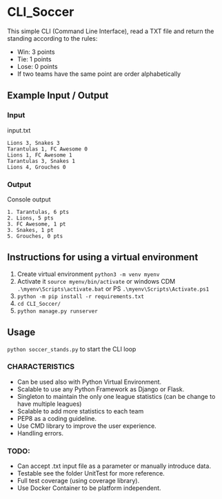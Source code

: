 # CLI_Soccer
This simple CLI (Command Line Interface), read a TXT file and return the standing according
to the rules:
- Win: 3 points 
- Tie: 1 points
- Lose: 0 points 
- If two teams have the same point are order alphabetically

## Example Input / Output
### Input
input.txt
```
Lions 3, Snakes 3
Tarantulas 1, FC Awesome 0
Lions 1, FC Awesome 1
Tarantulas 3, Snakes 1
Lions 4, Grouches 0
```
### Output
Console output
```
1. Tarantulas, 6 pts
2. Lions, 5 pts
3. FC Awesome, 1 pt
3. Snakes, 1 pt
5. Grouches, 0 pts
```

## Instructions for using a virtual environment 
1. Create virtual environment `python3 -m venv myenv`
2. Activate it `source myenv/bin/activate` or windows CDM `.\myenv\Scripts\activate.bat` or PS `.\myenv\Scripts\Activate.ps1` 
3. `python -m pip install -r requirements.txt`
4. `cd CLI_Soccer/`
5. `python manage.py runserver`

## Usage
`python soccer_stands.py` to start the CLI loop

### CHARACTERISTICS
- Can be used also with Python Virtual Environment.
- Scalable to use any Python Framework as Django or Flask.
- Singleton to maintain the only one league statistics (can be change to have multiple leagues)
- Scalable to add more statistics to each team
- PEP8 as a coding guideline.
- Use CMD library to improve the user experience.
- Handling errors. 

### TODO:
- Can accept .txt input file as a parameter or manually introduce data.
- Testable see the folder UnitTest for more reference.
- Full test coverage (using coverage library).
- Use Docker Container to be platform independent.



